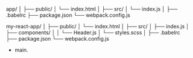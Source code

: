 app/
│
├── public/
│   └── index.html
│
├── src/
│   └── index.js
│
├── .babelrc
├── package.json
└── webpack.config.js


my-react-app/
│
├── public/
│   └── index.html
│
├── src/
│   ├── index.js
│   ├── components/
│   │   └── Header.js
│   └── styles.scss
│
├── .babelrc
├── package.json
└── webpack.config.js

* main.